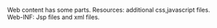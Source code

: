 Web content has some parts. Resources: additional css,javascript files. Web-INF: Jsp files and xml files.
